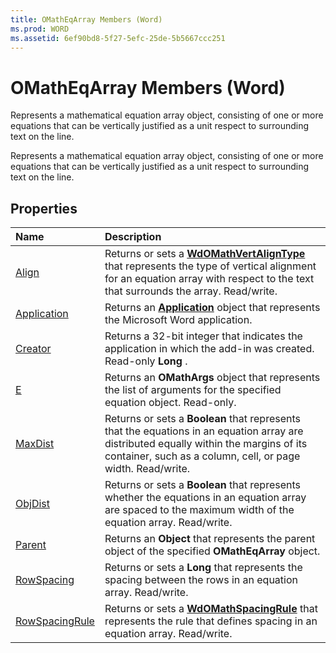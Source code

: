 ```yaml
---
title: OMathEqArray Members (Word)
ms.prod: WORD
ms.assetid: 6ef90bd8-5f27-5efc-25de-5b5667ccc251
---
```



# OMathEqArray Members (Word)
Represents a mathematical equation array object, consisting of one or more equations that can be vertically justified as a unit respect to surrounding text on the line.

Represents a mathematical equation array object, consisting of one or more equations that can be vertically justified as a unit respect to surrounding text on the line.


## Properties



|**Name**|**Description**|
|:-----|:-----|
|[Align](omatheqarray-align-property-word.md)|Returns or sets a  **[WdOMathVertAlignType](wdomathvertaligntype-enumeration-word.md)** that represents the type of vertical alignment for an equation array with respect to the text that surrounds the array. Read/write.|
|[Application](omatheqarray-application-property-word.md)|Returns an  **[Application](application-object-word.md)** object that represents the Microsoft Word application.|
|[Creator](omatheqarray-creator-property-word.md)|Returns a 32-bit integer that indicates the application in which the add-in was created. Read-only  **Long** .|
|[E](omatheqarray-e-property-word.md)|Returns an  **OMathArgs** object that represents the list of arguments for the specified equation object. Read-only.|
|[MaxDist](omatheqarray-maxdist-property-word.md)|Returns or sets a  **Boolean** that represents that the equations in an equation array are distributed equally within the margins of its container, such as a column, cell, or page width. Read/write.|
|[ObjDist](omatheqarray-objdist-property-word.md)|Returns or sets a  **Boolean** that represents whether the equations in an equation array are spaced to the maximum width of the equation array. Read/write.|
|[Parent](omatheqarray-parent-property-word.md)|Returns an  **Object** that represents the parent object of the specified **OMathEqArray** object.|
|[RowSpacing](omatheqarray-rowspacing-property-word.md)|Returns or sets a  **Long** that represents the spacing between the rows in an equation array. Read/write.|
|[RowSpacingRule](omatheqarray-rowspacingrule-property-word.md)|Returns or sets a  **[WdOMathSpacingRule](wdomathspacingrule-enumeration-word.md)** that represents the rule that defines spacing in an equation array. Read/write.|

